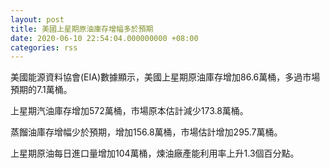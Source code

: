 ```yaml
---
layout: post
title: 美國上星期原油庫存增幅多於預期
date: 2020-06-10 22:54:04.000000000 +08:00
categories: rss
---
```


美國能源資料協會(EIA)數據顯示，美國上星期原油庫存增加86.6萬桶，多過市場預期的7.1萬桶。

上星期汽油庫存增加572萬桶，市場原本估計減少173.8萬桶。

蒸餾油庫存增幅少於預期，增加156.8萬桶，市場估計增加295.7萬桶。

上星期原油每日進口量增加104萬桶，煉油廠產能利用率上升1.3個百分點。
